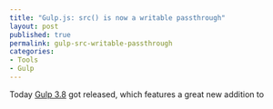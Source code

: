 ```yaml
---
title: "Gulp.js: src() is now a writable passthrough"
layout: post
published: true
permalink: gulp-src-writable-passthrough
categories:
- Tools
- Gulp
---
```


Today [Gulp 3.8](http://gulpjs.com) got released, which features a great new addition to